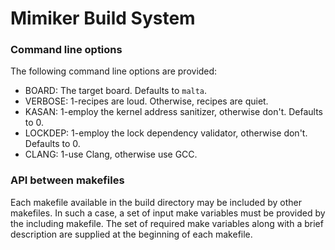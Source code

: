 Mimiker Build System
======================

### Command line options

The following command line options are provided:
- BOARD: The target board. Defaults to `malta`.
- VERBOSE: 1-recipes are loud. Otherwise, recipes are quiet.
- KASAN: 1-employ the kernel address sanitizer, otherwise don't. Defaults to 0.
- LOCKDEP: 1-employ the lock dependency validator, otherwise don't. Defaults to 0.
- CLANG: 1-use Clang, otherwise use GCC.

### API between makefiles

Each makefile available in the build directory may be included by other makefiles. In such a case, a set of input make variables must be provided by the including makefile. The set of required make variables along with a brief description are supplied at the beginning of each makefile.
